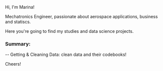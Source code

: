 Hi, I'm Marina!

Mechatronics Engineer, passionate about aerospace applications, business and statiscs.

Here you're going to find my studies and data science projects.

### Summary:

-- Getting & Cleaning Data: clean data and their codebooks!




Cheers!
